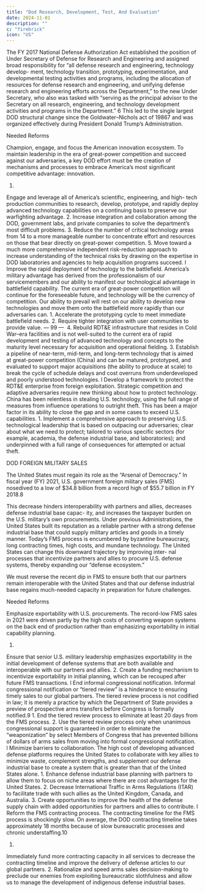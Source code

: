 ```yaml
---
title: "Dod Research, Development, Test, And Evaluation"
date: 2024-11-01
description: ""
c: "firebrick"
icon: "US"
---
```



The FY 2017 National Defense Authorization Act established the position of
Under Secretary of Defense for Research and Engineering and assigned broad
responsibility for “all defense research and engineering, technology develop-
ment, technology transition, prototyping, experimentation, and developmental
testing activities and programs, including the allocation of resources for defense
research and engineering, and unifying defense research and engineering efforts
across the Department,” to the new Under Secretary, who also was tasked with
“serving as the principal advisor to the Secretary on all research, engineering,
and technology development activities and programs in the Department.” 6 This
led to the single largest DOD structural change since the Goldwater–Nichols
act of 19867 and was organized effectively during President Donald Trump’s
Administration.

Needed Reforms

Champion, engage, and focus the American innovation ecosystem.
To maintain leadership in the era of great-power competition and
succeed against our adversaries, a key DOD effort must be the creation
of mechanisms and processes to embrace America’s most significant
competitive advantage: innovation.

1.
Engage and leverage all of America’s scientific, engineering, and high-
tech production communities to research, develop, prototype, and
rapidly deploy advanced technology capabilities on a continuing basis to
preserve our warfighting advantage.
2. Increase integration and collaboration among the DOD, government labs,
and private companies to solve the department’s most difficult problems.
3. Reduce the number of critical technology areas from 14 to a more
manageable number to concentrate effort and resources on those that
bear directly on great-power competition.
5. Move toward a much more comprehensive independent risk-reduction
approach to increase understanding of the technical risks by drawing
on the expertise in DOD laboratories and agencies to help acquisition
programs succeed.
l
Improve the rapid deployment of technology to the battlefield.
America’s military advantage has derived from the professionalism of our
servicemembers and our ability to manifest our technological advantage
in battlefield capability. The current era of great-power competition will
continue for the foreseeable future, and technology will be the currency of
competition. Our ability to prevail will rest on our ability to develop new
technologies and move them onto the battlefield more rapidly than our
adversaries can.
1.
Accelerate the prototyping cycle to meet immediate battlefield needs.
2. Require tighter integration with user communities to provide value.
— 99 —
﻿
4. Rebuild RDT&E infrastructure that resides in Cold War–era facilities
and is not well-suited to the current era of rapid development and
testing of advanced technology and concepts to the maturity level
necessary for acquisition and operational fielding.
3. Establish a pipeline of near-term, mid-term, and long-term technology
that is aimed at great-power competition (China) and can be matured,
prototyped, and evaluated to support major acquisitions (the ability to
produce at scale) to break the cycle of schedule delays and cost overruns
from underdeveloped and poorly understood technologies.
l
Develop a framework to protect the RDT&E enterprise from foreign
exploitation. Strategic competition and adaptive adversaries require new
thinking about how to protect technology. China has been relentless in
stealing U.S. technology, using the full range of measures from influence
operations to outright theft. This has been a major factor in its ability to
close the gap and in some cases to exceed U.S. capabilities.
1.
Implement a comprehensive approach to preserving U.S. technological
leadership that is based on outpacing our adversaries; clear about what we
need to protect; tailored to various specific sectors (for example, academia,
the defense industrial base, and laboratories); and underpinned with a full
range of consequences for attempted or actual theft.

DOD FOREIGN MILITARY SALES

The United States must regain its role as the “Arsenal of Democracy.” In fiscal
year (FY) 2021, U.S. government foreign military sales (FMS) nosedived to a low of
$34.8 billion from a record high of $55.7 billion in FY 2018.8 

This decrease hinders
interoperability with partners and allies, decreases defense industrial base capac-
ity, and increases the taxpayer burden on the U.S. military’s own procurements.
Under previous Administrations, the United States built its reputation as a reliable
partner with a strong defense industrial base that could supply military articles
and goods in a timely manner. Today’s FMS process is encumbered by byzantine
bureaucracy, long contracting times, high costs, and mundane technology.
The United States can change this downward trajectory by improving inter-
nal processes that incentivize partners and allies to procure U.S. defense systems,
thereby expanding our “defense ecosystem.”

We must reverse the recent dip in
FMS to ensure both that our partners remain interoperable with the United States
and that our defense industrial base regains much-needed capacity in preparation
for future challenges.

Needed Reforms

Emphasize exportability with U.S. procurements. The record-low
FMS sales in 2021 were driven partly by the high costs of converting
weapon systems on the back end of production rather than emphasizing
exportability in initial capability planning.


1.
Ensure that senior U.S. military leadership emphasizes exportability in
the initial development of defense systems that are both available and
interoperable with our partners and allies.
2. Create a funding mechanism to incentivize exportability in initial
planning, which can be recouped after future FMS transactions.
l
End informal congressional notification. Informal congressional
notification or “tiered review” is a hinderance to ensuring timely sales to
our global partners. The tiered review process is not codified in law; it is
merely a practice by which the Department of State provides a preview of
prospective arms transfers before Congress is formally notified.9
1.
End the tiered review process to eliminate at least 20 days from the
FMS process.
2. Use the tiered review process only when unanimous congressional
support is guaranteed in order to eliminate the “weaponization” by
select Members of Congress that has prevented billions of dollars of
arms sales from moving into formal congressional notification.
﻿
l
Minimize barriers to collaboration. The high cost of developing
advanced defense platforms requires the United States to collaborate with
key allies to minimize waste, complement strengths, and supplement our
defense industrial base to create a system that is greater than that of the
United States alone.
1.
Enhance defense industrial base planning with partners to allow
them to focus on niche areas where there are cost advantages for the
United States.
2. Decrease International Traffic in Arms Regulations (ITAR) to facilitate
trade with such allies as the United Kingdom, Canada, and Australia.
3. Create opportunities to improve the health of the defense supply chain
with added opportunities for partners and allies to contribute.
l
Reform the FMS contracting process. The contracting timeline for the
FMS process is shockingly slow. On average, the DOD contracting timeline
takes approximately 18 months because of slow bureaucratic processes and
chronic understaffing.10
 
1.
Immediately fund more contracting capacity in all services to decrease
the contracting timeline and improve the delivery of defense articles to
our global partners.
2. Rationalize and speed arms sales decision-making to preclude our
enemies from exploiting bureaucratic slothfulness and allow us to
manage the development of indigenous defense industrial bases.

